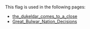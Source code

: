 This flag is used in the following pages:
 - [the_dukeldar_comes_to_a_close](../events/the_dukeldar_comes_to_a_close.md)
 - [Great_Bulwar_Nation_Decisions](../decisions/Great_Bulwar_Nation_Decisions.md)
